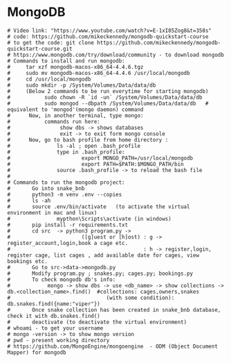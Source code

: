 # MongoDB
    # Video link: "https://www.youtube.com/watch?v=E-1xI85Zog8&t=358s"
    # code: https://github.com/mikeckennedy/mongodb-quickstart-course
    # to get the code: git clone https://github.com/mikeckennedy/mongodb-quickstart-course.git
    # https://www.mongodb.com/try/download/community - to download mongodb
    # Commands to install and run mongodb:
    #     tar xzf mongodb-macos-x86_64-4.4.6.tgz
    #     sudo mv mongodb-macos-x86_64-4.4.6 /usr/local/mongodb
    #     cd /usr/local/mongodb
    #     sudo mkdir -p /System/Volumes/Data/data/db
    #     (Below 2 commands to be run everytime for starting mongodb)
    #           sudo chown -R `id -un` /System/Volumes/Data/data/db
    #           sudo mongod --dbpath /System/Volumes/Data/data/db   # equivalent to 'mongod'(mongo daemon) command
    #      Now, in another terminal, type mongo:
    #           commands run here:
    #                show dbs -> shows databases
    #                exit -> to exit form mongo console
    #      Now, go to bash profile from home directory :
    #               ls -al ; open .bash_profile
    #               type in .bash_profile:
    #                       export MONGO_PATH=/usr/local/mongodb
    #                       export PATH=$PATH:$MONGO_PATH/bin
    #               source .bash_profile -> to reload the bash file
    #
    # Commands to run the mongodb project:
    #       Go into snake_bnb
    #       python3 -m venv .env --copies
    #       ls -ah
    #       source .env/bin/activate   (to activate the virtual environment in mac and linux)
    #               mypthon\Scripts\activate (in windows)
    #       pip install -r requirements.txt
    #       cd src  -> python3 program.py ->
    #                       ([g]uest or [h]ost) : g -> register_account,login,book a cage etc.
    #                                           : h -> register,login, register cage, list cages , add available date for cages, view bookings etc.
    #       Go to src->data->mongodb.py
    #       Modify program.py ; snakes.py; cages.py; bookings.py
    #       To check mongodb db's info:
    #            mongo -> show dbs -> use <db_name> -> show collections -> db.<collection_name>.find()  #collections: cages,owners,snakes
    #                               (with some condition): db.snakes.find({name:"viper"})
    #       Once snake collection has been created in snake_bnb database, check it with db.snakes.find()
    #       deactivate (to deactivate the virtual environment)
    # whoami - to get your username
    # mongo -version -> to show mongo version
    # pwd - present working directory
    # https://github.com/MongoEngine/mongoengine  - ODM (Object Document Mapper) for mongodb

